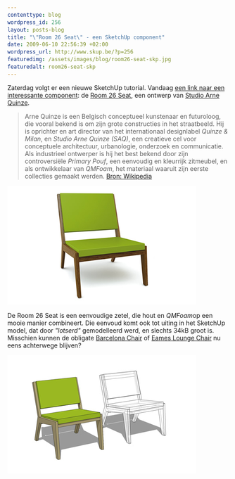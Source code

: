 ```yaml
--- 
contenttype: blog
wordpress_id: 256
layout: posts-blog
title: "\"Room 26 Seat\" - een SketchUp component"
date: 2009-06-10 22:56:39 +02:00
wordpress_url: http://www.skup.be/?p=256
featuredimg: /assets/images/blog/room26-seat-skp.jpg
featuredalt: room26-seat-skp
---
```

Zaterdag volgt er een nieuwe SketchUp tutorial. Vandaag [een link naar
een interessante component][]: de [Room 26 Seat][], een ontwerp van
[Studio Arne Quinze][].

> Arne Quinze is een Belgisch conceptueel kunstenaar en futuroloog, die
> vooral bekend is om zijn grote constructies in het straatbeeld. Hij is
> oprichter en art director van het internationaal designlabel *Quinze &
> Milan*, en *Studio Arne Quinze (SAQ)*, een creatieve cel voor
> conceptuele architectuur, urbanologie, onderzoek en communicatie. Als
> industrieel ontwerper is hij het best bekend door zijn controversiële
> *Primary Pouf*, een eenvoudig en kleurrijk zitmeubel, en als
> ontwikkelaar van *QMFoam*, het materiaal waaruit zijn eerste
> collecties gemaakt werden. [Bron: Wikipedia][]

![room26-seat-1][]

De Room 26 Seat is een eenvoudige zetel, die hout en *QMFoam*op een
mooie manier combineert. Die eenvoud komt ook tot uiting in het SketchUp
model, dat door *"lotserd"* gemodelleerd werd, en slechts 34kB groot is. Misschien kunnen de obligate
[Barcelona Chair][] of [Eames Lounge Chair][] nu eens achterwege
blijven?

![room26-seat-skp][]

[een link naar een interessante component]: http://sketchup.google.com/3dwarehouse/details?mid=fada5a9f75c64966a19d006f28e25379&prevstart=0 "3D Warehouse - Room 26 Seat"

[Room 26 Seat]: http://www2.quinzeandmilan.tv/#/en/originals/products/room-26/seat/ "Room 26 Seat"

[Studio Arne Quinze]: http://www.studioarnequinze.tv/ "Studio Arne Quinze"

[Bron: Wikipedia]: http://nl.wikipedia.org/wiki/Arne_Quinze "Wikipedia - Arne Quinze"

[Barcelona Chair]: http://en.wikipedia.org/wiki/Barcelona_chair "Wikipedia - Barcelona Chair"

[Eames Lounge Chair]: http://nl.wikipedia.org/wiki/Eames_Lounge_(670) "Wikipedia - Eames Lounge Chair"



[room26-seat-skp]: /assets/images/blog/room26-seat-skp.jpg "room26-seat-skp"

[room26-seat-1]: /assets/images/blog/room26-seat-1.jpg "room26-seat-1"